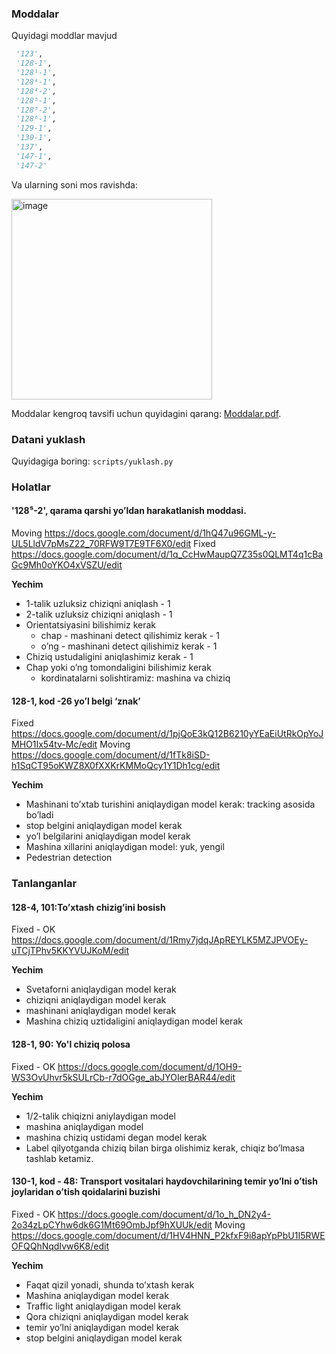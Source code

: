 ### Moddalar
Quyidagi moddlar mavjud
```python
 '123',
 '128-1',
 '128¹-1',
 '128⁴-1',
 '128⁴-2',
 '128⁵-1',
 '128⁵-2',
 '128⁶-1',
 '129-1',
 '130-1',
 '137',
 '147-1',
 '147-2'
 ```
 Va ularning soni mos ravishda:
 
 <img width="321" alt="image" src="https://user-images.githubusercontent.com/24993718/232384461-adfa3ee7-4e6f-4f3d-8d9f-bd5db7e18b89.png">


Moddalar kengroq tavsifi uchun quyidagini qarang: [Moddalar.pdf](Moddalar.pdf).

### Datani yuklash
Quyidagiga boring: `scripts/yuklash.py`


### Holatlar
#### '128⁵-2', qarama qarshi yo’ldan harakatlanish moddasi.

Moving
https://docs.google.com/document/d/1hQ47u96GML-y-UL5LldV7pMsZ22_70RFW9T7E9TF6X0/edit
Fixed
https://docs.google.com/document/d/1q_CcHwMaupQ7Z35s0QLMT4q1cBaGc9Mh0oYKO4xVSZU/edit



**Yechim**
- 1-talik uzluksiz chiziqni aniqlash - 1 
- 2-talik uzluksiz chiziqni aniqlash - 1
- Orientatsiyasini bilishimiz kerak 
  - chap - mashinani detect qilishimiz kerak - 1
  - o’ng - mashinani detect qilishimiz kerak - 1
- Chiziq ustudaligini aniqlashimiz kerak - 1
- Chap yoki o’ng tomondaligini bilishimiz kerak
  - kordinatalarni solishtiramiz: mashina va chiziq

#### 128-1, kod -26 yo’l belgi ‘znak’
Fixed
https://docs.google.com/document/d/1pjQoE3kQ12B6210yYEaEiUtRkOpYoJMHO1Ix54tv-Mc/edit
Moving
https://docs.google.com/document/d/1fTk8iSD-h1SqCT95oKWZ8X0fXXKrKMMoQcy1Y1Dh1cg/edit

**Yechim**
- Mashinani to’xtab turishini aniqlaydigan model kerak: tracking asosida bo’ladi
- stop belgini aniqlaydigan model kerak
- yo’l belgilarini aniqlaydigan model kerak
- Mashina xillarini aniqlaydigan model: yuk, yengil
- Pedestrian detection



### Tanlanganlar
#### 128-4, 101:To’xtash chizig’ini bosish
Fixed - OK
https://docs.google.com/document/d/1Rmy7jdqJApREYLK5MZJPVOEy-uTCjTPhv5KKYVUJKoM/edit

**Yechim**
- Svetaforni aniqlaydigan model kerak
- chiziqni aniqlaydigan model kerak
- mashinani aniqlaydigan model kerak
- Mashina chiziq uztidaligini aniqlaydigan model kerak


#### 128-1, 90: Yo'l chiziq polosa  
Fixed - OK
https://docs.google.com/document/d/1OH9-WS3OvUhvr5kSULrCb-r7dOGge_abJYOIerBAR44/edit

**Yechim**
- 1/2-talik chiqizni aniylaydigan model
- mashina aniqlaydigan model
- mashina chiziq ustidami degan model kerak
- Label qilyotganda chiziq bilan birga olishimiz kerak, chiqiz bo’lmasa tashlab ketamiz.


#### 130-1,  kod - 48: Transport vositalari haydovchilarining temir yo’lni o’tish joylaridan o’tish qoidalarini buzishi

Fixed - OK
https://docs.google.com/document/d/1o_h_DN2y4-2o34zLpCYhw6dk6G1Mt69OmbJpf9hXUUk/edit
Moving
https://docs.google.com/document/d/1HV4HNN_P2kfxF9i8apYpPbU1I5RWEOFQQhNqdIvw6K8/edit


**Yechim**
- Faqat qizil yonadi, shunda to’xtash kerak
- Mashina aniqlaydigan model kerak
- Traffic light aniqlaydigan model kerak
- Qora chiziqni aniqlaydigan model kerak
- temir yo’lni aniqlaydigan model kerak
- stop belgini aniqlaydigan model kerak











